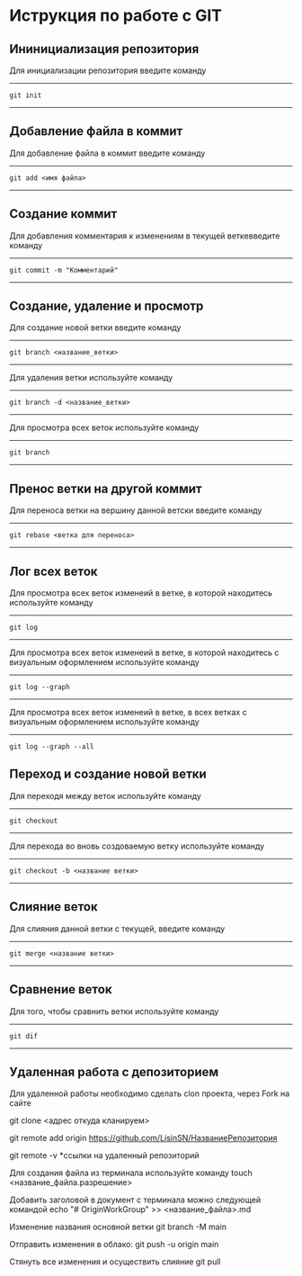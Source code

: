 # Иструкция по работе с GIT

## Ининициализация репозитория

Для инициализации репозитория введите команду
***
    git init
***

## Добавление файла в коммит

Для добавление файла в коммит введите команду
***
    git add <имя файла>
***

## Создание коммит

Для добавления комментария к изменениям в текущей веткевведите команду 
*** 
    git commit -m "Комментарий"
***
## Создание, удаление и просмотр

Для создание новой ветки введите команду
***
    git branch <название_ветки>
***
Для удаления ветки используйте команду
***
    git branch -d <название_ветки>
***
Для просмотра всех веток используйте команду
***
    git branch
***

## Пренос ветки на другой коммит

Для переноса ветки на вершину данной ветски введите команду
***
    git rebase <ветка для переноса>
***

## Лог всех веток

Для просмотра всех веток изменеий в ветке, в которой находитесь  используйте команду 
***
    git log
***
Для просмотра всех веток изменеий в ветке, в которой находитесь с визуальным оформлением используйте команду 
***
    git log --graph
***
Для просмотра всех веток изменеий в ветке, в всех ветках с визуальным оформлением используйте команду 
***
    git log --graph --all
## Переход и создание новой ветки

Для переходя между веток используйте команду
***
    git checkout
***
Для перехода во вновь создоваемую ветку используйте команду
***
    git checkout -b <название ветки> 
***
## Слияние веток

Для слияния данной ветки с текущей, введите команду
***
    git merge <название ветки>
***
## Сравнение веток

Для того, чтобы сравнить ветки используйте команду
***
    git dif
***

## Удаленная работа с депозиторием

Для удаленной работы необходимо сделать clon проекта, через Fork на сайте

git clone <адрес откуда кланируем>


git remote add origin https://github.com/LisinSN/НазваниеРепозитория



git remote -v *ссылки на удаленный репозиторий

Для создания файла из терминала используйте команду
touch <название_файла.разрешение> 

Добавить заголовой в документ с терминала можно следующей командой
echo "# OriginWorkGroup" >> <название_файла>.md 

Изменение названия основной ветки
git branch -M main 

Отправить изменения в облако:
git push -u origin main 

Стянуть все изменения и осуществить слияние
git pull 